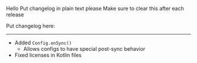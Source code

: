 Hello
Put changelog in plain text please
Make sure to clear this after each release

Put changelog here:

-----------------
- Added `Config.onSync()`
  - Allows configs to have special post-sync behavior
- Fixed licenses in Kotlin files
